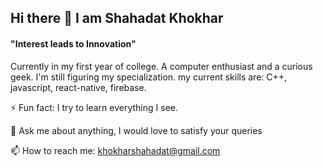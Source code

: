 ## Hi there 👋 I am Shahadat Khokhar

#### "Interest leads to Innovation"

Currently in my first year of college. A computer enthusiast and a curious geek. 
I'm still figuring my specialization. my current skills are: C++, javascript, react-native, firebase.

⚡ Fun fact: I try to learn everything I see.

💬 Ask me about anything, I would love to satisfy your queries

📫 How to reach me: khokharshahadat@gmail.com
<!--
**shahadatkhokhar/shahadatkhokhar** is a ✨ _special_ ✨ repository because its `README.md` (this file) appears on your GitHub profile.

Here are some ideas to get you started:

- 🔭 I’m currently working on ...
- 🌱 I’m currently learning ...
- 👯 I’m looking to collaborate on ...
- 🤔 I’m looking for help with ...
- 💬 Ask me about ...
- 📫 How to reach me: ...
- 😄 Pronouns: ...
- ⚡ Fun fact: ...
--> 
